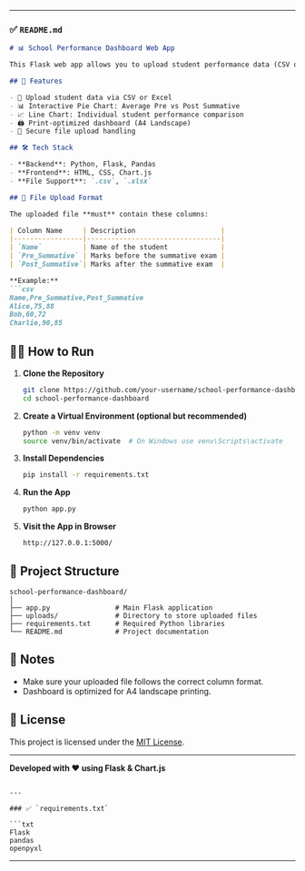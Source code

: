 

---

### ✅ `README.md`

```markdown
# 📊 School Performance Dashboard Web App

This Flask web app allows you to upload student performance data (CSV or Excel format) and visualize it using interactive charts. It helps educators compare **Pre-Summative** and **Post-Summative** marks and understand student progress easily.

## 🚀 Features

- 📁 Upload student data via CSV or Excel
- 📊 Interactive Pie Chart: Average Pre vs Post Summative
- 📈 Line Chart: Individual student performance comparison
- 🖨️ Print-optimized dashboard (A4 Landscape)
- 🔐 Secure file upload handling

## 🛠️ Tech Stack

- **Backend**: Python, Flask, Pandas
- **Frontend**: HTML, CSS, Chart.js
- **File Support**: `.csv`, `.xlsx`

## 📂 File Upload Format

The uploaded file **must** contain these columns:

| Column Name     | Description                     |
|-----------------|---------------------------------|
| `Name`          | Name of the student             |
| `Pre_Summative` | Marks before the summative exam |
| `Post_Summative`| Marks after the summative exam  |

**Example:**
```csv
Name,Pre_Summative,Post_Summative
Alice,75,88
Bob,60,72
Charlie,90,85
```

## 🧑‍💻 How to Run

1. **Clone the Repository**
   ```bash
   git clone https://github.com/your-username/school-performance-dashboard.git
   cd school-performance-dashboard
   ```

2. **Create a Virtual Environment (optional but recommended)**
   ```bash
   python -m venv venv
   source venv/bin/activate  # On Windows use venv\Scripts\activate
   ```

3. **Install Dependencies**
   ```bash
   pip install -r requirements.txt
   ```

4. **Run the App**
   ```bash
   python app.py
   ```

5. **Visit the App in Browser**
   ```
   http://127.0.0.1:5000/
   ```

## 📁 Project Structure

```
school-performance-dashboard/
│
├── app.py                # Main Flask application
├── uploads/              # Directory to store uploaded files
├── requirements.txt      # Required Python libraries
└── README.md             # Project documentation
```

## 📌 Notes

- Make sure your uploaded file follows the correct column format.
- Dashboard is optimized for A4 landscape printing.

## 📜 License

This project is licensed under the [MIT License](LICENSE).

---

**Developed with ❤️ using Flask & Chart.js**
```

---

### ✅ `requirements.txt`

```txt
Flask
pandas
openpyxl
```

---


